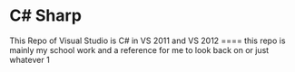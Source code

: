 C# Sharp
=======
 This Repo of Visual Studio is C# in VS 2011 and VS 2012 ==== this repo is mainly my school work and a reference for me to look back on
 or just whatever
 1